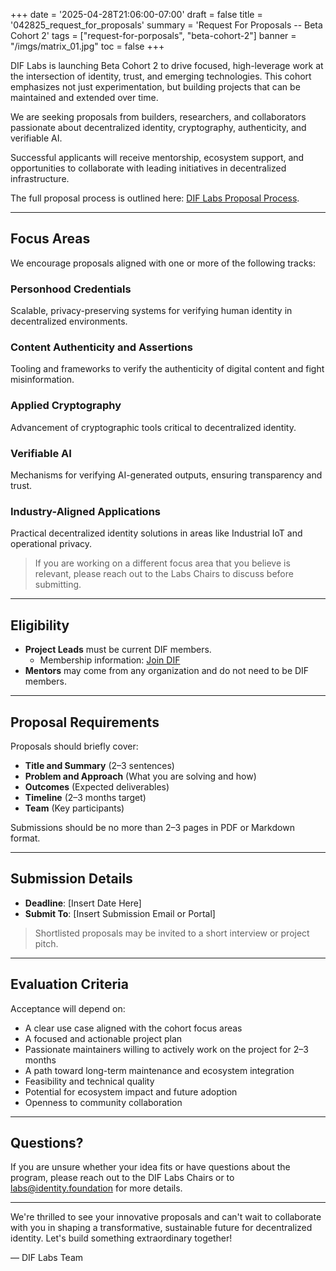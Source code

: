 +++
date = '2025-04-28T21:06:00-07:00'
draft = false
title = '042825_request_for_proposals'
summary = 'Request For Proposals -- Beta Cohort 2'
tags = ["request-for-porposals", "beta-cohort-2"]
banner = "/imgs/matrix_01.jpg"
toc = false
+++

DIF Labs is launching Beta Cohort 2 to drive focused, high-leverage work at the intersection of identity, trust, and emerging technologies. This cohort emphasizes not just experimentation, but building projects that can be maintained and extended over time.

We are seeking proposals from builders, researchers, and collaborators passionate about decentralized identity, cryptography, authenticity, and verifiable AI.

Successful applicants will receive mentorship, ecosystem support, and opportunities to collaborate with leading initiatives in decentralized infrastructure.

The full proposal process is outlined here: [DIF Labs Proposal Process](https://github.com/decentralized-identity/labs/blob/main/docs/process.md#operating-process).

---

## Focus Areas

We encourage proposals aligned with one or more of the following tracks:

### Personhood Credentials
Scalable, privacy-preserving systems for verifying human identity in decentralized environments.

### Content Authenticity and Assertions
Tooling and frameworks to verify the authenticity of digital content and fight misinformation.

### Applied Cryptography
Advancement of cryptographic tools critical to decentralized identity.

### Verifiable AI
Mechanisms for verifying AI-generated outputs, ensuring transparency and trust.

### Industry-Aligned Applications
Practical decentralized identity solutions in areas like Industrial IoT and operational privacy.

> If you are working on a different focus area that you believe is relevant, please reach out to the Labs Chairs to discuss before submitting.

---

## Eligibility

- **Project Leads** must be current DIF members.
  - Membership information: [Join DIF](https://identity.foundation/join/)
- **Mentors** may come from any organization and do not need to be DIF members.

---

## Proposal Requirements

Proposals should briefly cover:

- **Title and Summary** (2–3 sentences)
- **Problem and Approach** (What you are solving and how)
- **Outcomes** (Expected deliverables)
- **Timeline** (2–3 months target)
- **Team** (Key participants)

Submissions should be no more than 2–3 pages in PDF or Markdown format.

---

## Submission Details

- **Deadline**: [Insert Date Here]
- **Submit To**: [Insert Submission Email or Portal]

> Shortlisted proposals may be invited to a short interview or project pitch.

---

## Evaluation Criteria

Acceptance will depend on:

- A clear use case aligned with the cohort focus areas
- A focused and actionable project plan
- Passionate maintainers willing to actively work on the project for 2–3 months
- A path toward long-term maintenance and ecosystem integration
- Feasibility and technical quality
- Potential for ecosystem impact and future adoption
- Openness to community collaboration

---

## Questions?

If you are unsure whether your idea fits or have questions about the program, please reach out to the DIF Labs Chairs or to labs@identity.foundation for more details.

---

We're thrilled to see your innovative proposals and can't wait to collaborate with you in shaping a transformative, sustainable future for decentralized identity. Let's build something extraordinary together!

— DIF Labs Team

